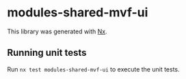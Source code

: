 # modules-shared-mvf-ui

This library was generated with [Nx](https://nx.dev).

## Running unit tests

Run `nx test modules-shared-mvf-ui` to execute the unit tests.
